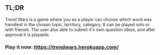 ## TL;DR
Trend Wars is a game where you as a player can choose which word was trendiest in the chosen topic, territory, category. It can be played solo or with friends. The user also able to submit it's own question ideas, and after approval it is playable.

### Play it now: <https://trendwars.herokuapp.com/>
